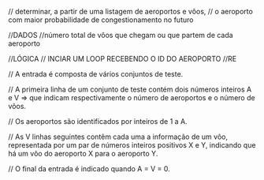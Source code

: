 



 // determinar, a partir de uma listagem de aeroportos e vôos,
  // o aeroporto com maior probabilidade de congestionamento no futuro
  
  //DADOS
  //número total de vôos que chegam ou que partem de cada aeroporto


  //LÓGICA
  // INCIAR UM LOOP RECEBENDO O ID DO AEROPORTO
  //RE

//   A entrada é composta de vários conjuntos de teste. 

// A primeira linha de um conjunto de teste contém dois números inteiros A e V => que indicam respectivamente o número de aeroportos e o número de vôos. 

// Os aeroportos são identificados por inteiros de 1 a A. 

// As V linhas seguintes contêm cada uma a informação de um vôo, representada por um par de números inteiros positivos X e Y, indicando que há um vôo do aeroporto X para o aeroporto Y. 


// O final da entrada é indicado quando A = V = 0.